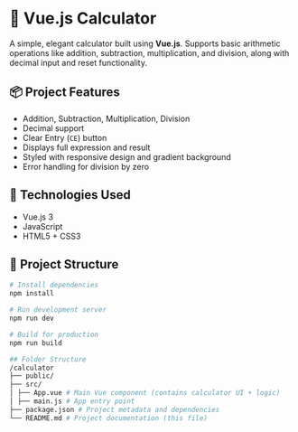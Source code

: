 # 🧮 Vue.js Calculator

A simple, elegant calculator built using **Vue.js**. Supports basic arithmetic operations like addition, subtraction, multiplication, and division, along with decimal input and reset functionality.

## 📦 Project Features

- Addition, Subtraction, Multiplication, Division
- Decimal support
- Clear Entry (`CE`) button
- Displays full expression and result
- Styled with responsive design and gradient background
- Error handling for division by zero

## 🧠 Technologies Used
- Vue.js 3
- JavaScript
- HTML5 + CSS3
  
## 📁 Project Structure
```bash
# Install dependencies
npm install

# Run development server
npm run dev

# Build for production
npm run build

## Folder Structure
/calculator
├── public/
├── src/
│ ├── App.vue # Main Vue component (contains calculator UI + logic)
│ ├── main.js # App entry point
├── package.json # Project metadata and dependencies
└── README.md # Project documentation (this file)


